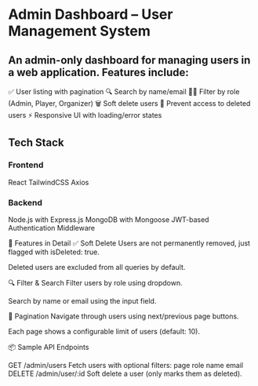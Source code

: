 # Admin Dashboard – User Management System

## An admin-only dashboard for managing users in a web application. Features include:

✅ User listing with pagination
🔍 Search by name/email
🧑‍💼 Filter by role (Admin, Player, Organizer)
🗑️ Soft delete users
🚫 Prevent access to deleted users
⚡ Responsive UI with loading/error states

## Tech Stack
### Frontend
  React
  TailwindCSS
  Axios
### Backend
  Node.js with Express.js
  MongoDB with Mongoose
  JWT-based Authentication Middleware


🧪 Features in Detail
✅ Soft Delete
Users are not permanently removed, just flagged with isDeleted: true.

Deleted users are excluded from all queries by default.

🔍 Filter & Search
Filter users by role using dropdown.

Search by name or email using the input field.

📜 Pagination
Navigate through users using next/previous page buttons.

Each page shows a configurable limit of users (default: 10).

📦 Sample API Endpoints

GET /admin/users
Fetch users with optional filters:
page
role
name
email
DELETE /admin/user/:id
Soft delete a user (only marks them as deleted).







